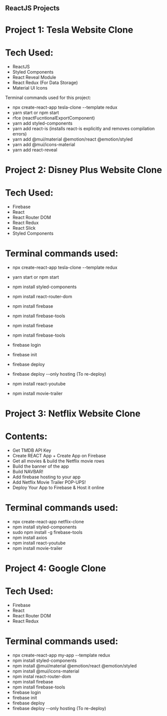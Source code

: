 ## ReactJS Projects

# Project 1: Tesla Website Clone

# Tech Used:

- ReactJS
- Styled Components
- React Reveal Module
- React Redux (For Data Storage)
- Material UI Icons

Terminal commands used for this project:

- npx create-react-app tesla-clone --template redux
- yarn start or npm start
- rfce (reactFucntionalExportComponent)
- yarn add styled-components
- yarn add react-is (installs react-is explicitly and removes compilation errors)
- yarn add @mui/material @emotion/react @emotion/styled
- yarn add @mui/icons-material
- yarn add react-reveal

# Project 2: Disney Plus Website Clone

# Tech Used:

- Firebase
- React
- React Router DOM
- React Redux
- React Slick
- Styled Components

# Terminal commands used:

- npx create-react-app tesla-clone --template redux
- yarn start or npm start
- npm install styled-components

- npm install react-router-dom
- npm install firebase
- npm install firebase-tools
- npm install firebase
- npm install firebase-tools
- firebase login
- firebase init
- firebase deploy
- firebase deploy --only hosting (To re-deploy)
- npm install react-youtube
- npm install movie-trailer

# Project 3: Netflix Website Clone

# Contents:

- Get TMDB API Key
- Create REACT App + Create App on Firebase
- Get all movies & build the Netflix movie rows
- Build the banner of the app
- Build NAVBAR!
- Add firebase hosting to your app
- Add Netflix Movie Trailer POP-UPS!
- Deploy Your App to Firebase & Host it online

# Terminal commands used:

- npx create-react-app netflix-clone
- npm install styled-components
- sudo npm install -g firebase-tools
- npm install axios
- npm install react-youtube
- npm install movie-trailer

# Project 4: Google Clone

# Tech Used:

- Firebase
- React
- React Router DOM
- React Redux

# Terminal commands used:

- npx create-react-app my-app --template redux
- npm install styled-components
- npm install @mui/material @emotion/react @emotion/styled
- npm install @mui/icons-material
- npm instal react-router-dom
- npm install firebase
- npm install firebase-tools
- firebase login
- firebase init
- firebase deploy
- firebase deploy --only hosting (To re-deploy)
